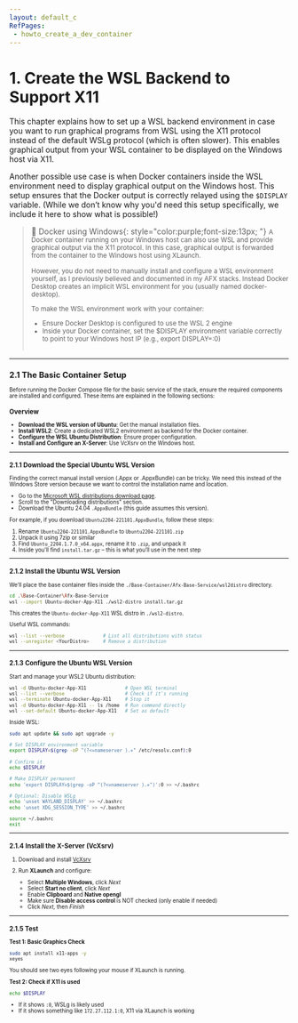 ```yaml
---
layout: default_c
RefPages:
 - howto_create_a_dev_container   
--- 
```



# 1. Create the WSL Backend to Support X11

This chapter explains how to set up a WSL backend environment in case you want to run graphical programs from WSL using the X11 protocol instead of the default WSLg protocol (which is often slower). This enables graphical output from your WSL container to be displayed on the Windows host via X11.

Another possible use case is when Docker containers inside the WSL environment need to display graphical output on the Windows host. This setup ensures that the Docker output is correctly relayed using the `$DISPLAY` variable. (While we don’t know why you'd need this setup specifically, we include it here to show what is possible!)
  

> 📍 Docker using Windows{: style="color:purple;font-size:13px; "}
> <small>A Docker container running on your Windows host can also use WSL and provide graphical output via the X11 protocol. In this case, graphical output is forwarded from the container to the Windows host using XLaunch.
>
>However, you do not need to manually install and configure a WSL environment yourself, as I previously believed and documented in my AFX stacks. Instead Docker Desktop creates an implicit WSL environment for you (usually named docker-desktop).
>
>To make the WSL environment work with your container:
>
> - Ensure Docker Desktop is configured to use the WSL 2 engine
> - Inside your Docker container, set the $DISPLAY environment variable correctly to point to your Windows host IP (e.g., export DISPLAY=<host-ip>:0)    
> &nbsp; <small> 
>
---

## 2.1 The Basic Container Setup

Before running the Docker Compose file for the basic service of the stack, ensure the required components are installed and configured. These items are explained in the following sections:

### Overview

* **Download the WSL version of Ubuntu**: Get the manual installation files.
* **Install WSL2**: Create a dedicated WSL2 environment as backend for the Docker container.
* **Configure the WSL Ubuntu Distribution**: Ensure proper configuration.
* **Install and Configure an X-Server**: Use VcXsrv on the Windows host.

---

### 2.1.1 Download the Special Ubuntu WSL Version

Finding the correct manual install version (.Appx or .AppxBundle) can be tricky. We need this instead of the Windows Store version because we want to control the installation name and location.

* Go to the [Microsoft WSL distributions download page](https://learn.microsoft.com/en-us/windows/wsl/install-manual).
* Scroll to the "Downloading distributions" section.
* Download the Ubuntu 24.04 `.AppxBundle` (this guide assumes this version).

For example, if you download `Ubuntu2204-221101.AppxBundle`, follow these steps:

1. Rename `Ubuntu2204-221101.AppxBundle` to `Ubuntu2204-221101.zip`
2. Unpack it using 7zip or similar
3. Find `Ubuntu_2204.1.7.0_x64.appx`, rename it to `.zip`, and unpack it
4. Inside you'll find `install.tar.gz` – this is what you’ll use in the next step

---

### 2.1.2 Install the Ubuntu WSL Version

We'll place the base container files inside the `./Base-Container/Afx-Base-Service/wsl2distro` directory.

```bash
cd .\Base-Container\Afx-Base-Service
wsl --import Ubuntu-docker-App-X11 ./wsl2-distro install.tar.gz
```

This creates the `Ubuntu-docker-App-X11` WSL distro in `./wsl2-distro`.

Useful WSL commands:

```bash
wsl --list --verbose              # List all distributions with status
wsl --unregister <YourDistro>     # Remove a distribution
```

---

### 2.1.3 Configure the Ubuntu WSL Version

Start and manage your WSL2 Ubuntu distribution:

```bash
wsl -d Ubuntu-docker-App-X11              # Open WSL terminal
wsl --list --verbose                      # Check if it's running
wsl --terminate Ubuntu-docker-App-X11     # Stop it
wsl -d Ubuntu-docker-App-X11 -- ls /home  # Run command directly
wsl --set-default Ubuntu-docker-App-X11   # Set as default
```

Inside WSL:

```bash
sudo apt update && sudo apt upgrade -y

# Set DISPLAY environment variable
export DISPLAY=$(grep -oP "(?<=nameserver ).+" /etc/resolv.conf):0

# Confirm it
echo $DISPLAY

# Make DISPLAY permanent
echo 'export DISPLAY=$(grep -oP "(?<=nameserver ).+")':0 >> ~/.bashrc

# Optional: Disable WSLg
echo 'unset WAYLAND_DISPLAY' >> ~/.bashrc
echo 'unset XDG_SESSION_TYPE' >> ~/.bashrc

source ~/.bashrc
exit
```

---

### 2.1.4 Install the X-Server (VcXsrv)

1. Download and install [VcXsrv](https://sourceforge.net/projects/vcxsrv/)
2. Run **XLaunch** and configure:

   * Select **Multiple Windows**, click *Next*
   * Select **Start no client**, click *Next*
   * Enable **Clipboard** and **Native opengl**
   * Make sure **Disable access control** is NOT checked (only enable if needed)
   * Click *Next*, then *Finish*

---

### 2.1.5 Test

**Test 1: Basic Graphics Check**

```bash
sudo apt install x11-apps -y
xeyes
```

You should see two eyes following your mouse if XLaunch is running.

**Test 2: Check if X11 is used**

```bash
echo $DISPLAY
```

* If it shows `:0`, WSLg is likely used
* If it shows something like `172.27.112.1:0`, X11 via XLaunch is working
